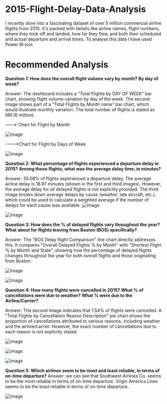 # 2015-Flight-Delay-Data-Analysis

I recently dove into a fascinating dataset of over 5 million commercial airline flights from 2015. It's packed with details like airline names, flight numbers, where they took off and landed, how far they flew, and both their scheduled and actual departure and arrival times. To analyse this data I have used Power BI tool.

# Recommended Analysis
**Question 1: How does the overall flight volume vary by month? By day of week?**

Answer: The dashboard includes a "Total Flights by DAY OF WEEK" bar chart, showing flight volume variation by day of the week. The second image shows part of a "Total Flights by Month name" bar chart, which would illustrate monthly variation. The total number of flights is stated as 6M (6 million).

---> Chart for Flight by Month

![image](https://github.com/user-attachments/assets/3ec0092e-5018-45c1-864d-cea443047c59)

---->Chart for Flight by Days of Week

![image](https://github.com/user-attachments/assets/df4cb367-8783-47f7-b8d4-79c1eff4613e)

**Question 2: What percentage of flights experienced a departure delay in 2015? Among those flights, what was the average delay time, in minutes?**

Answer: 35.08% of flights experienced a departure delay. The average airline delay is 18.97 minutes (shown in the first and third images). However, the average delay for all delayed flights is not explicitly provided. The third image breaks down average delays by cause (weather, late aircraft, etc.), which could be used to calculate a weighted average if the number of delays for each cause was available.
![image](https://github.com/user-attachments/assets/135c1099-644d-4f8a-849d-0b4e9287b7c1)

![image](https://github.com/user-attachments/assets/40dce572-0818-4257-8685-5e12415fe0e9)

**Question 3: How does the % of delayed flights vary throughout the year? What about for flights leaving from Boston (BOS) specifically?**

Answer: The "BOS Delay flight Comparison" line chart directly addresses this. It compares "Overall Delayed Flights % by Month" with "Shortest Flight % by Month and State", showing how the percentage of delayed flights changes throughout the year for both overall flights and those originating from Boston.

![image](https://github.com/user-attachments/assets/5c35f3f1-a5f1-4e82-81e3-692931a0e13f)

![image](https://github.com/user-attachments/assets/6d342d29-9f9a-487c-b8f9-a2024547a8d2)

**Question 4: How many flights were cancelled in 2015? What % of cancellations were due to weather? What % were due to the Airline/Carrier?**  

Answer: The second image indicates that 1.54% of flights were cancelled. A "Total Flights by Cancellation Reason Description" pie chart shows the proportion of cancellations attributed to various reasons, including weather and the airline/carrier. However, the exact number of cancellations due to each reason is not explicitly stated.

![image](https://github.com/user-attachments/assets/e8f84d16-a1cf-4d69-9ba9-48ef01aa0acc)

![image](https://github.com/user-attachments/assets/94c38283-ab1b-4557-b037-175c4111f68c)

![image](https://github.com/user-attachments/assets/3a2a3fda-ea00-491d-8761-90dafa2fd147)


**Question 5: Which airlines seem to be most and least reliable, in terms of on-time departure?**
Answer: we can see that Southwest Airlines Co. seems to be the most reliable in terms of on-time departure. Virgin America Lines seems to be the least reliable in terms of on-time departure.

![image](https://github.com/user-attachments/assets/5cf5542f-cac4-4bd2-b066-4e8312989f3b)
